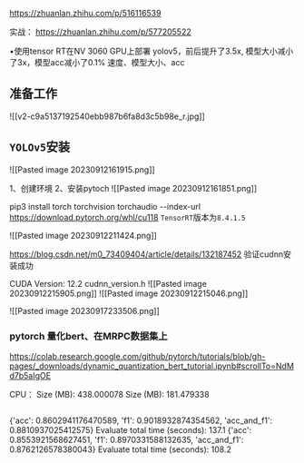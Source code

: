 https://zhuanlan.zhihu.com/p/516116539

实战：
https://zhuanlan.zhihu.com/p/577205522

•使用tensor RT在NV 3060 GPU上部署 yolov5，前后提升了3.5x, 模型大小减小了3x，模型acc减小了0.1%
速度、模型大小、acc
## 准备工作
![[v2-c9a5137192540ebb987b6fa8d3c5b98e_r.jpg]]



## `YOLOv5`安装
![[Pasted image 20230912161915.png]]

1、创建环境
2、安装pytoch
![[Pasted image 20230912161851.png]]

pip3 install torch torchvision torchaudio --index-url https://download.pytorch.org/whl/cu118
`TensorRT`版本为`8.4.1.5`





![[Pasted image 20230912211424.png]]



https://blog.csdn.net/m0_73409404/article/details/132187452
验证cudnn安装成功

 CUDA Version: 12.2
cudnn_version.h
![[Pasted image 20230912215905.png]]
![[Pasted image 20230912215046.png]]



![[Pasted image 20230917233506.png]]

















### pytorch 量化bert、在MRPC数据集上
https://colab.research.google.com/github/pytorch/tutorials/blob/gh-pages/_downloads/dynamic_quantization_bert_tutorial.ipynb#scrollTo=NdMd7b5aIgOE

CPU：
Size (MB): 438.000078
Size (MB): 181.479338
```The BERT model used in this tutorial (bert-base-uncased) has a vocabulary size V of 30522. With the embedding size of 768, the total size of the word embedding table is ~ 4 (Bytes/FP32) * 30522 * 768 = 90 MB. So with the help of quantization, the model size of the non-embedding table part is reduced from 350 MB (FP32 model) to 90 MB (INT8 model).
```

{'acc': 0.8602941176470589, 'f1': 0.9018932874354562, 'acc_and_f1': 0.8810937025412575}
Evaluate total time (seconds): 137.1
{'acc': 0.8553921568627451, 'f1': 0.8970331588132635, 'acc_and_f1': 0.8762126578380043}
Evaluate total time (seconds): 108.2
